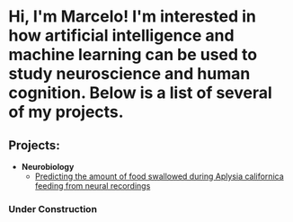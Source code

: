 <h1>Hi, I'm Marcelo! I'm interested in how artificial intelligence and machine learning can be used to study neuroscience and human cognition. Below is a list of several of my projects.

<h2> Projects:</h2>

- <b>Neurobiology</b>
  - [Predicting the amount of food swallowed during Aplysia californica feeding from neural recordings](https://github.com/MarceloBeramendiCaballero/AplysiaQuantitativeBehavioralPredictions/tree/main)

<h3> Under Construction</h2>
